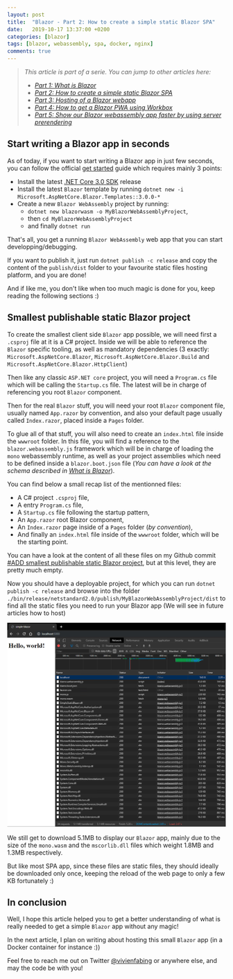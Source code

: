 ```yaml
---
layout: post
title:  "Blazor - Part 2: How to create a simple static Blazor SPA"
date:   2019-10-17 13:37:00 +0200
categories: [blazor]
tags: [blazor, webassembly, spa, docker, nginx]
comments: true
---
```


> *This article is part of a serie. You can jump to other articles here:*
> - [*Part 1: What is Blazor*](https://www.vivienfabing.com/blazor/2019/10/10/blazor-what-is-blazor.html)
> - [*Part 2: How to create a simple static Blazor SPA*](https://www.vivienfabing.com/blazor/2019/10/17/blazor-how-to-create-a-simple-static-blazor-website.html)
> - [*Part 3: Hosting of a Blazor webapp*](https://www.vivienfabing.com/blazor/2019/10/24/blazor-how-to-host-a-blazor-app.html)
> - [*Part 4: How to get a Blazor PWA using Workbox*](https://www.vivienfabing.com/blazor/2019/10/31/blazor-how-to-get-a-blazor-pwa-using-workbox.html)
> - [*Part 5: Show our Blazor webassembly app faster by using server prerendering*](https://www.vivienfabing.com/blazor/2019/11/14/blazor-how-to-show-faster-a-blazor-webassembly-app-with-server-prerendering.html)

## Start writing a Blazor app in seconds

As of today, if you want to start writing a Blazor app in just few seconds, you can follow the official [get started](https://docs.microsoft.com/en-us/aspnet/core/blazor/get-started?view=aspnetcore-3.0&tabs=netcore-cli) guide which requires mainly 3 points:
- Install the latest [.NET Core 3.0 SDK](https://dotnet.microsoft.com/download/dotnet-core/3.0) release
- Install the latest `Blazor` template by running `dotnet new -i Microsoft.AspNetCore.Blazor.Templates::3.0.0-*`
- Create a new `Blazor WebAssembly` project by running:
  - `dotnet new blazorwasm -o MyBlazorWebAssemblyProject`,
  - then `cd MyBlazorWebAssemblyProject`
  - and finally `dotnet run`

That's all, you get a running `Blazor WebAssembly` web app that you can start developping/debugging.

If you want to publish it, just run `dotnet publish -c release` and copy the content of the `publish/dist` folder to your favourite static files hosting platform, and you are done!

And if like me, you don't like when too much magic is done for you, keep reading the following sections :)

## Smallest publishable static Blazor project

To create the smallest client side `Blazor` app possible, we will need first a `.csproj` file at it is a C# project. Inside we will be able to reference the `Blazor` specific tooling, as well as mandatory dependencies (3 exactly: `Microsoft.AspNetCore.Blazor`, `Microsoft.AspNetCore.Blazor.Build` and `Microsoft.AspNetCore.Blazor.HttpClient`)

Then like any classic `ASP.NET core` project, you will need a `Program.cs` file which will be calling the `Startup.cs` file. The latest will be in charge of referencing you root `Blazor` component.

Then for the real `Blazor` stuff, you will need your root `Blazor` component file, usually named `App.razor` by convention, and also your default page usually called `Index.razor`, placed inside a `Pages` folder.

To glue all of that stuff, you will also need to create an `index.html` file inside the `wwwroot` folder. In this file, you will find a reference to the `blazor.webassembly.js` framework which will be in charge of loading the `mono` webassembly runtime, as well as your project assemblies which need to be defined inside a `blazor.boot.json` file (*You can have a look at the schema described in [What is Blazor](https://www.vivienfabing.com/blazor/2019/10/10/blazor-what-is-blazor.html#blazor-webassembly)*).

You can find below a small recap list of the mentionned files:
- A C# project `.csproj` file,
- A entry `Program.cs` file,
- A `Startup.cs` file following the startup pattern,
- An `App.razor` root Blazor component,
- An `Index.razor` page inside of a `Pages` folder (*by convention*),
- And finally an `index.html` file inside of the `wwwroot` folder, which will be the starting point.

You can have a look at the content of all these files on my Github commit [#ADD smallest publishable static Blazor project](https://github.com/vfabing/SimpleStaticBlazor/commit/81d915a1a52d039e8a5e40ac38c1bce81a78803e), but at this level, they are pretty much empty.

Now you should have a deployable project, for which you can run `dotnet publish -c release` and browse into the folder `./bin/release/netstandard2.0/publish/MyBlazorWebAssemblyProject/dist` to find all the static files you need to run your Blazor app (We will see in future articles how to host)

![01-blazor-smallest-publishable-project](/assets/2019-10-17/01-blazor-smallest-publishable-project.png)

We still get to download 5.1MB to display our `Blazor` app, mainly due to the size of the `mono.wasm` and the `mscorlib.dll` files which weight 1.8MB and 1.3MB respectively.

But like most SPA app, since these files are static files, they should ideally be downloaded only once, keeping the reload of the web page to only a few KB fortunately :)

## In conclusion

Well, I hope this article helped you to get a better understanding of what is really needed to get a simple `Blazor` app without any magic!

In the next article, I plan on writing about hosting this small `Blazor` app (in a Docker container for instance :))

Feel free to reach me out on Twitter [@vivienfabing](https://twitter.com/vivienfabing) or anywhere else, and may the code be with you!

